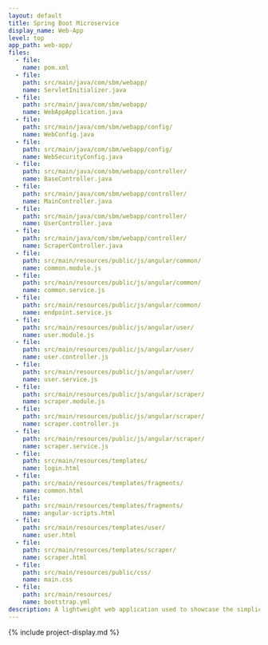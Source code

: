 ```yaml
---
layout: default
title: Spring Boot Microservice
display_name: Web-App
level: top
app_path: web-app/
files:
  - file:
    name: pom.xml
  - file:
    path: src/main/java/com/sbm/webapp/
    name: ServletInitializer.java
  - file:
    path: src/main/java/com/sbm/webapp/
    name: WebAppApplication.java
  - file:
    path: src/main/java/com/sbm/webapp/config/
    name: WebConfig.java
  - file:
    path: src/main/java/com/sbm/webapp/config/
    name: WebSecurityConfig.java
  - file:
    path: src/main/java/com/sbm/webapp/controller/
    name: BaseController.java
  - file:
    path: src/main/java/com/sbm/webapp/controller/
    name: MainController.java
  - file:
    path: src/main/java/com/sbm/webapp/controller/
    name: UserController.java
  - file:
    path: src/main/java/com/sbm/webapp/controller/
    name: ScraperController.java
  - file:
    path: src/main/resources/public/js/angular/common/
    name: common.module.js
  - file:
    path: src/main/resources/public/js/angular/common/
    name: common.service.js
  - file:
    path: src/main/resources/public/js/angular/common/
    name: endpoint.service.js
  - file:
    path: src/main/resources/public/js/angular/user/
    name: user.module.js
  - file:
    path: src/main/resources/public/js/angular/user/
    name: user.controller.js
  - file:
    path: src/main/resources/public/js/angular/user/
    name: user.service.js
  - file:
    path: src/main/resources/public/js/angular/scraper/
    name: scraper.module.js
  - file:
    path: src/main/resources/public/js/angular/scraper/
    name: scraper.controller.js
  - file:
    path: src/main/resources/public/js/angular/scraper/
    name: scraper.service.js
  - file:
    path: src/main/resources/templates/
    name: login.html
  - file:
    path: src/main/resources/templates/fragments/
    name: common.html
  - file:
    path: src/main/resources/templates/fragments/
    name: angular-scripts.html
  - file:
    path: src/main/resources/templates/user/
    name: user.html
  - file:
    path: src/main/resources/templates/scraper/
    name: scraper.html
  - file:
    path: src/main/resources/public/css/
    name: main.css
  - file:
    path: src/main/resources/
    name: bootstrap.yml
description: A lightweight web application used to showcase the simplicity of using Spring Boot/Cloud, OpenFeign, and microservices from a client's perspective.
---
```

{% include project-display.md %}